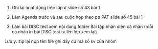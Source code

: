 1.  Ghi lại hoạt động trên lớp ở slide số 43 bài 1

2. Làm Agenda trước và sau cuộc họp theo pp PAT slide số 45 bài 1

3. Làm bài  DISC test xem nội dung folder Bài tập nhận diện cá nhân (mỗi cá nhân in bài DISC test ra lên lớp xem lại).

Lưu ý: zip lại nộp tên file ghi đầy đủ mã số sv của nhóm
